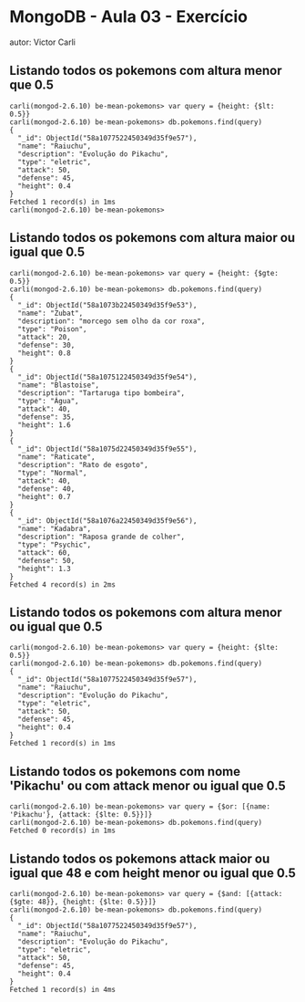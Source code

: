 # MongoDB - Aula 03 - Exercício
autor: Victor Carli

## Listando todos os pokemons com altura menor que 0.5

```
carli(mongod-2.6.10) be-mean-pokemons> var query = {height: {$lt: 0.5}}
carli(mongod-2.6.10) be-mean-pokemons> db.pokemons.find(query)
{
  "_id": ObjectId("58a1077522450349d35f9e57"),
  "name": "Raiuchu",
  "description": "Evolução do Pikachu",
  "type": "eletric",
  "attack": 50,
  "defense": 45,
  "height": 0.4
}
Fetched 1 record(s) in 1ms
carli(mongod-2.6.10) be-mean-pokemons>

```

## Listando todos os pokemons com altura maior ou igual que 0.5

```
carli(mongod-2.6.10) be-mean-pokemons> var query = {height: {$gte: 0.5}}
carli(mongod-2.6.10) be-mean-pokemons> db.pokemons.find(query)
{
  "_id": ObjectId("58a1073b22450349d35f9e53"),
  "name": "Zubat",
  "description": "morcego sem olho da cor roxa",
  "type": "Poison",
  "attack": 20,
  "defense": 30,
  "height": 0.8
}
{
  "_id": ObjectId("58a1075122450349d35f9e54"),
  "name": "Blastoise",
  "description": "Tartaruga tipo bombeira",
  "type": "Água",
  "attack": 40,
  "defense": 35,
  "height": 1.6
}
{
  "_id": ObjectId("58a1075d22450349d35f9e55"),
  "name": "Raticate",
  "description": "Rato de esgoto",
  "type": "Normal",
  "attack": 40,
  "defense": 40,
  "height": 0.7
}
{
  "_id": ObjectId("58a1076a22450349d35f9e56"),
  "name": "Kadabra",
  "description": "Raposa grande de colher",
  "type": "Psychic",
  "attack": 60,
  "defense": 50,
  "height": 1.3
}
Fetched 4 record(s) in 2ms

```

## Listando todos os pokemons com altura menor ou igual que 0.5

```
carli(mongod-2.6.10) be-mean-pokemons> var query = {height: {$lte: 0.5}}
carli(mongod-2.6.10) be-mean-pokemons> db.pokemons.find(query)
{
  "_id": ObjectId("58a1077522450349d35f9e57"),
  "name": "Raiuchu",
  "description": "Evolução do Pikachu",
  "type": "eletric",
  "attack": 50,
  "defense": 45,
  "height": 0.4
}
Fetched 1 record(s) in 1ms

```

## Listando todos os pokemons com nome 'Pikachu' ou com attack menor ou igual que 0.5

```
carli(mongod-2.6.10) be-mean-pokemons> var query = {$or: [{name: 'Pikachu'}, {attack: {$lte: 0.5}}]}
carli(mongod-2.6.10) be-mean-pokemons> db.pokemons.find(query)
Fetched 0 record(s) in 1ms

```

## Listando todos os pokemons attack maior ou igual que 48 e com height menor ou igual que 0.5

```
carli(mongod-2.6.10) be-mean-pokemons> var query = {$and: [{attack: {$gte: 48}}, {height: {$lte: 0.5}}]}
carli(mongod-2.6.10) be-mean-pokemons> db.pokemons.find(query)
{
  "_id": ObjectId("58a1077522450349d35f9e57"),
  "name": "Raiuchu",
  "description": "Evolução do Pikachu",
  "type": "eletric",
  "attack": 50,
  "defense": 45,
  "height": 0.4
}
Fetched 1 record(s) in 4ms

```
